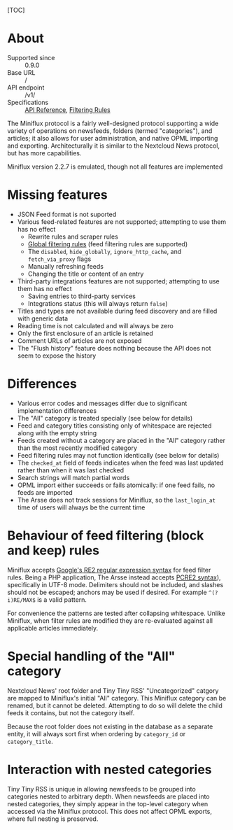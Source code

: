 [TOC]

# About

<dl>
    <dt>Supported since</dt>
        <dd>0.9.0</dd>
    <dt>Base URL</dt>
        <dd>/</dd>
    <dt>API endpoint</dt>
        <dd>/v1/</dd>
    <dt>Specifications</dt>
        <dd><a href="https://miniflux.app/docs/api.html">API Reference</a>, <a href="https://miniflux.app/docs/rules.html#filtering-rules">Filtering Rules</a></dd>
</dl>

The Miniflux protocol is a fairly well-designed protocol supporting a wide variety of operations on newsfeeds, folders (termed "categories"), and articles; it also allows for user administration, and native OPML importing and exporting. Architecturally it is similar to the Nextcloud News protocol, but has more capabilities.

Miniflux version 2.2.7 is emulated, though not all features are implemented

# Missing features

- JSON Feed format is not suported
- Various feed-related features are not supported; attempting to use them has no effect
    - Rewrite rules and scraper rules
    - [Global filtering rules](https://miniflux.app/docs/rules.html#global-filtering-rules) (feed filtering rules are supported)
    - The `disabled`, `hide_globally`, `ignore_http_cache`, and `fetch_via_proxy` flags
    - Manually refreshing feeds
    - Changing the title or content of an entry
- Third-party integrations features are not supported; attempting to use them has no effect
  - Saving entries to third-party services
  - Integrations status (this will always return `false`)
- Titles and types are not available during feed discovery and are filled with generic data
- Reading time is not calculated and will always be zero
- Only the first enclosure of an article is retained
- Comment URLs of articles are not exposed
- The "Flush history" feature does nothing because the API does not seem to expose the history

# Differences

- Various error codes and messages differ due to significant implementation differences
- The "All" category is treated specially (see below for details)
- Feed and category titles consisting only of whitespace are rejected along with the empty string
- Feeds created without a category are placed in the "All" category rather than the most recently modified category
- Feed filtering rules may not function identically (see below for details)
- The `checked_at` field of feeds indicates when the feed was last updated rather than when it was last checked
- Search strings will match partial words
- OPML import either succeeds or fails atomically: if one feed fails, no feeds are imported
- The Arsse does not track sessions for Miniflux, so the `last_login_at` time of users will always be the current time

# Behaviour of feed filtering (block and keep) rules

Miniflux accepts [Google's RE2 regular expression syntax](https://github.com/google/re2/wiki/Syntax) for feed filter rules. Being a PHP application, The Arsse instead accepts [PCRE2 syntax](https://www.pcre.org/current/doc/html/pcre2syntax.html)), specifically in UTF-8 mode. Delimiters should not be included, and slashes should not be escaped; anchors may be used if desired. For example `^(?i)RE/MAX$` is a valid pattern.

For convenience the patterns are tested after collapsing whitespace. Unlike Miniflux, when filter rules are modified they are re-evaluated against all applicable articles immediately.

# Special handling of the "All" category

Nextcloud News' root folder and Tiny Tiny RSS' "Uncategorized" catgory are mapped to Miniflux's initial "All" category. This Miniflux category can be renamed, but it cannot be deleted. Attempting to do so will delete the child feeds it contains, but not the category itself.

Because the root folder does not existing in the database as a separate entity, it will always sort first when ordering by `category_id` or `category_title`.

# Interaction with nested categories

Tiny Tiny RSS is unique in allowing newsfeeds to be grouped into categories nested to arbitrary depth. When newsfeeds are placed into nested categories, they simply appear in the top-level category when accessed via the Miniflux protocol. This does not affect OPML exports, where full nesting is preserved.

